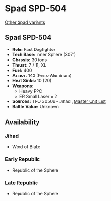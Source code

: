 # Spad SPD-504 

[Other Spad variants](../spad.md) 

## Spad SPD-504 

- **Role:** Fast Dogfighter 
- **Tech Base:** Inner Sphere (3071) 
- **Chassis:** 30 tons 
- **Thrust:** 7 / 11, XL 
- **Fuel:** 400 
- **Armor:** 143 (Ferro Aluminum) 
- **Heat Sinks:** 10 (20) 
- **Weapons:** 
  - Heavy PPC 
  - ER Small Laser × 2 
- **Sources:** TRO 3050u - Jihad , [Master Unit List](http://masterunitlist.info/Unit/Details/2988) 
- **Battle Value:** Unknown 

## Availability 

### Jihad 

- Word of Blake 

### Early Republic 

- Republic of the Sphere 

### Late Republic 

- Republic of the Sphere 

